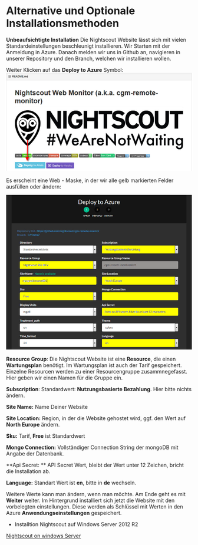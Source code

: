 # Alternative und Optionale Installationsmethoden

**Unbeaufsichtigte Installation**
Die Nightscout Website lässt sich mit vielen Standardeinstellungen beschleunigt installieren.
Wir Starten mit der Anmeldung in Azure.
Danach melden wir uns in Github an, navigieren in unserer Repository und den Branch, welchen wir installieren wollen.

Weiter Klicken auf das **Deploy to Azure** Symbol:
![azure_unbeaufsichtigt](../images/azure/azure_deploy.jpg)

Es erscheint eine Web - Maske, in der wir alle gelb markierten Felder ausfüllen oder ändern:

![azure_deploy_param](../images/azure/azure_deploy_param.jpg)

**Resource Group**: Die Nightscout Website ist eine **Resource**, die einen **Wartungsplan** benötigt. Im Wartungsplan ist auch der Tarif gespeichert. Einzelne Resourcen werden zu einer Resourcengruppe zusammnegefasst. Hier geben wir einen Namen für die Gruppe ein.

**Subscription**: Standardwert: **Nutzungsbasierte Bezahlung**. Hier bitte nichts ändern.

**Site Name:** Name Deiner Website

**Site Location:** Region, in der die Website gehostet wird, ggf. den Wert auf **North Europe** ändern.

**Sku:** Tarif, **Free** ist Standardwert

**Mongo Connection:** Vollständiger Connection String der mongoDB mit Angabe der Datenbank.

**Api Secret: ** API Secret Wert, bleibt der Wert unter 12 Zeichen, bricht die Installation ab.

**Language:** Standart Wert ist **en**, bitte in **de** wechseln.

Weitere Werte kann man ändern, wenn man möchte. Am Ende geht es mit **Weiter** weiter. Im Hintergrund installiert sich jetzt die Website mit den vorbelegten einstellungen. Diese werden als Schlüssel mit Werten in den Azure **Anwendungseinstellungen** gespeichert.

* Installtion Nightscout auf Windows Server 2012 R2

[Nightscout on windows Server](https://github.com/jaylagorio/Nightscout-on-Windows-Server)












